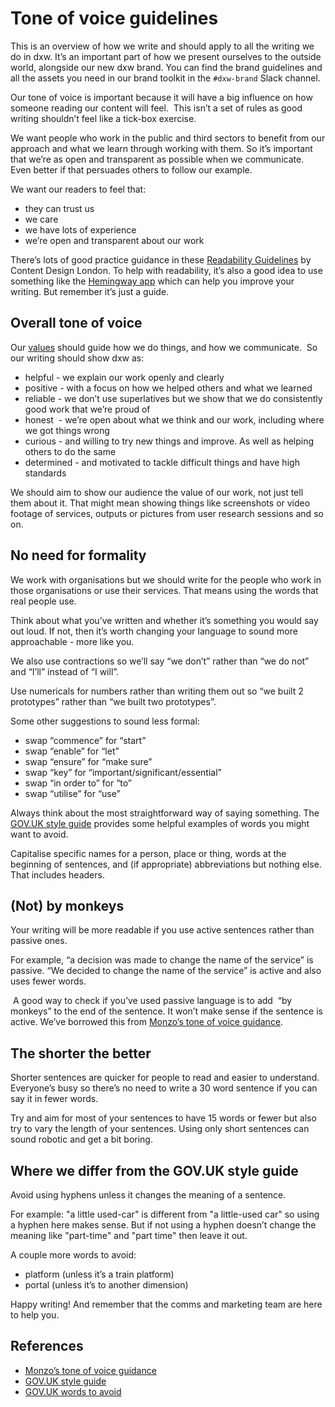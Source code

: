 # Tone of voice guidelines

This is an overview of how we write and should apply to all the writing we do in dxw. It’s an important part of how we present ourselves to the outside world, alongside our new dxw brand. You can find the brand guidelines and all the assets you need in our brand toolkit in the `#dxw-brand` Slack channel.

Our tone of voice is important because it will have a big influence on how someone reading our content will feel.  This isn’t a set of rules as good writing shouldn’t feel like a tick-box exercise. 

We want people who work in the public and third sectors to benefit from our approach and what we learn through working with them. So it’s important that we’re as open and transparent as possible when we communicate. Even better if that persuades others to follow our example.

We want our readers to feel that:
* they can trust us
* we care
* we have lots of experience
* we’re open and transparent about our work

There’s lots of good practice guidance in these [Readability Guidelines](https://readabilityguidelines.co.uk/) by Content Design London. To help with readability, it’s also a good idea to use something like the [Hemingway app](http://www.hemingwayapp.com/) which can help you improve your writing. But remember it’s just a guide.

## Overall tone of voice

Our [values](https://playbook.dxw.com/#/?id=values) should guide how we do things, and how we communicate.  So our writing should show dxw as:
* helpful - we explain our work openly and clearly
* positive - with a focus on how we helped others and what we learned
* reliable - we don’t use superlatives but we show that we do consistently good work that we’re proud of
* honest  - we’re open about what we think and our work, including where we got things wrong
* curious - and willing to try new things and improve. As well as helping others to do the same
* determined - and motivated to tackle difficult things and have high standards

We should aim to show our audience the value of our work, not just tell them about it. That might mean showing things like screenshots or video footage of services, outputs or pictures from user research sessions and so on.

## No need for formality

We work with organisations but we should write for the people who work in those organisations or use their services. That means using the words that real people use.

Think about what you’ve written and whether it’s something you would say out loud. If not, then it’s worth changing your language to sound more approachable - more like you. 

We also use contractions so we’ll say “we don’t” rather than “we do not” and “I’ll” instead of “I will”. 

Use numericals for numbers rather than writing them out so “we built 2 prototypes” rather than “we built two prototypes”.

Some other suggestions to sound less formal:
* swap “commence” for “start”
* swap “enable” for “let”
* swap “ensure” for “make sure”
* swap “key” for “important/significant/essential”
* swap “in order to” for “to”
* swap “utilise” for “use”

Always think about the most straightforward way of saying something. The [GOV.UK style guide](https://www.gov.uk/guidance/style-guide/a-to-z-of-gov-uk-style) provides some helpful examples of words you might want to avoid. 

Capitalise specific names for a person, place or thing, words at the beginning of sentences, and (if appropriate) abbreviations but nothing else. That includes headers.

## (Not) by monkeys

Your writing will be more readable if you use active sentences rather than passive ones. 

For example, “a decision was made to change the name of the service” is passive. “We decided to change the name of the service” is active and also uses fewer words. 

 A good way to check if you’ve used passive language is to add  “by monkeys” to the end of the sentence. It won’t make sense if the sentence is active. We’ve borrowed this from [Monzo’s tone of voice guidance](https://monzo.com/tone-of-voice/). 

## The shorter the better

Shorter sentences are quicker for people to read and easier to understand. Everyone’s busy so there’s no need to write a 30 word sentence if you can say it in fewer words. 

Try and aim for most of your sentences to have 15 words or fewer but also try to vary the length of your sentences. Using only short sentences can sound robotic and get a bit boring. 

## Where we differ from the GOV.UK style guide

Avoid using hyphens unless it changes the meaning of a sentence. 

For example: "a little used-car" is different from "a little-used car" so using a hyphen here makes sense. But if not using a hyphen doesn’t change the meaning like "part-time" and "part time" then leave it out.

A couple more words to avoid:
* platform (unless it’s a train platform)
* portal (unless it’s to another dimension)

Happy writing! And remember that the comms and marketing team are here to help you.

## References 

* [Monzo’s tone of voice guidance](https://monzo.com/tone-of-voice/)
* [GOV.UK style guide](https://www.gov.uk/guidance/style-guide/a-to-z-of-gov-uk-style)
* [GOV.UK words to avoid](https://www.gov.uk/guidance/style-guide/a-to-z-of-gov-uk-style#words-to-avoid)
